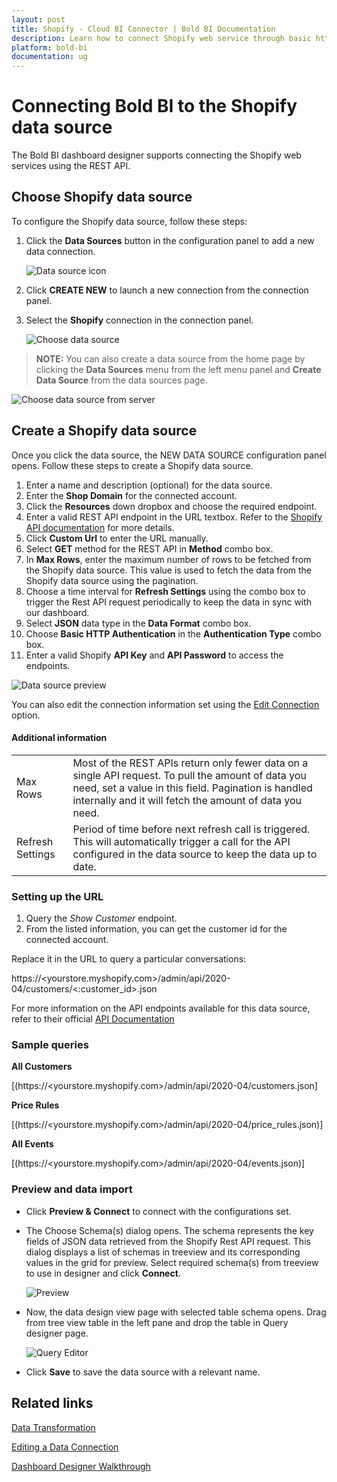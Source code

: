 ```yaml
---
layout: post
title: Shopify - Cloud BI Connector | Bold BI Documentation
description: Learn how to connect Shopify web service through basic http authentication with cloud-hosted Bold BI and create data source for widget configuration.
platform: bold-bi
documentation: ug
---
```


# Connecting Bold BI to the Shopify data source
The Bold BI dashboard designer supports connecting the Shopify web services using the REST API. 

## Choose Shopify data source
To configure the Shopify data source, follow these steps:
1. Click the **Data Sources** button in the configuration panel to add a new data connection.

   ![Data source icon](/static/assets/cloud/working-with-datasource/data-connectors/images/common/DataSourcesIcon.png)

2. Click **CREATE NEW** to launch a new connection from the connection panel.
3. Select the **Shopify** connection in the connection panel.

   ![Choose data source](/static/assets/cloud/working-with-datasource/data-connectors/images/Shopify/ChooseDS.png)

> **NOTE:** You can also create a data source from the home page by clicking the **Data Sources** menu from the left menu panel and **Create Data Source** from the data sources page.

   ![Choose data source from server](/static/assets/cloud/working-with-datasource/data-connectors/images/Shopify/ChooseDS_Server.png)

## Create a Shopify data source
Once you click the data source, the NEW DATA SOURCE configuration panel opens. Follow these steps to create a Shopify data source.
1. Enter a name and description (optional) for the data source.
2. Enter the **Shop Domain** for the connected account.
3. Click the **Resources** down dropbox and choose the required endpoint.
4. Enter a valid REST API endpoint in the URL textbox. Refer to the [Shopify API documentation](https://shopify.dev/docs/admin-api/rest/reference) for more details.
5. Click **Custom Url** to enter the URL manually.
6. Select **GET** method for the REST API in **Method** combo box.
7. In **Max Rows**, enter the maximum number of rows to be fetched from the Shopify data source. This value is used to fetch the data from the Shopify data source using the pagination.
8. Choose a time interval for **Refresh Settings** using the combo box to trigger the Rest API request periodically to keep the data in sync with our dashboard.  
9. Select **JSON** data type in the **Data Format** combo box.
10. Choose **Basic HTTP Authentication** in the **Authentication Type** combo box.
11. Enter a valid Shopify **API Key** and **API Password** to access the endpoints.

![Data source preview](/static/assets/cloud/working-with-datasource/data-connectors/images/Shopify/DataSourcesView.png)

You can also edit the connection information set using the [Edit Connection](/cloud-bi/working-with-data-source/editing-a-data-connection/) option.

#### Additional information
<table width="600">
<tr>
<td>
Max Rows
</td>
<td>
Most of the REST APIs return only fewer data on a single API request. To pull the amount of data you need, set a value in this field.  
Pagination is handled internally and it will fetch the amount of data you need.
</td>
</tr>
<tr>
<td>
Refresh Settings
</td>
<td>
Period of time before next refresh call is triggered. This will automatically trigger a call for the API configured in the data source to keep the data up to date.
</td>
</tr>
</table>

### Setting up the URL

1. Query the <i>Show Customer</i> endpoint.
2. From the listed information, you can get the customer id for the connected account.

Replace it in the URL to query a particular conversations:

https://<yourstore.myshopify.com>/admin/api/2020-04/customers/<:customer_id>.json

For more information on the API endpoints available for this data source, refer to their official [API Documentation](https://shopify.dev/docs/admin-api/rest/reference)

### Sample queries

**All Customers**

[(https://<yourstore.myshopify.com>/admin/api/2020-04/customers.json]

**Price Rules**

[(https://<yourstore.myshopify.com>/admin/api/2020-04/price_rules.json)]

**All Events**

[(https://<yourstore.myshopify.com>/admin/api/2020-04/events.json)]


### Preview and data import
* Click **Preview & Connect** to connect with the configurations set.
* The Choose Schema(s) dialog opens. The schema represents the key fields of JSON data retrieved from the Shopify Rest API request. This dialog displays a list of schemas in treeview and its corresponding values in the grid for preview. Select required schema(s) from treeview to use in designer and click **Connect**.

   ![Preview](/static/assets/cloud/working-with-datasource/data-connectors/images/common/Preview.png)

* Now, the data design view page with selected table schema opens. Drag from tree view table in the left pane and drop the table in Query designer page.

   ![Query Editor](/static/assets/cloud/working-with-datasource/data-connectors/images/common/QueryEditor.png)

* Click **Save** to save the data source with a relevant name.

## Related links
[Data Transformation](/cloud-bi/working-with-data-source/transforming-data/joining-table/)

[Editing a Data Connection](/cloud-bi/working-with-data-source/editing-a-data-connection/)   

[Dashboard Designer Walkthrough](/cloud-bi/getting-started/quick-start/)
